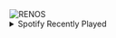 <div align="justify">
<picture>
    <source media="(prefers-color-scheme: dark)" srcset="https://i.ibb.co/5h02QRy/output-gif.gif">
    <source media="(prefers-color-scheme: light)" srcset="https://i.ibb.co/5h02QRy/output-gif.gif">
    <img alt="RENOS" src="https://i.ibb.co/5h02QRy/output-gif.gif">
</picture>
<details>
<summary>Spotify Recently Played</summary>
<img src="https://spotify-recently-played-readme.vercel.app/api?user=31d6d6zerc5ct6kck32na2ozsqf4&unique=1&width=400" alt="Spotify" />
</details>
</div>

<!-- Image deletion URL: https://ibb.co/CKcWjHZ/c732e4cde173ac85c62fa7ef6c244a1f -->